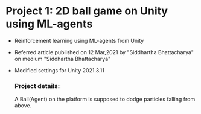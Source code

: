 # Project 1: 2D ball game on Unity using ML-agents
- Reinforcement learning using ML-agents from Unity
- Referred article published on 12 Mar,2021 by "Siddhartha Bhattacharya" on medium "Siddhartha Bhattacharya"
- Modified settings for Unity 2021.3.11

  ### Project details:
  A Ball(Agent) on the platform is supposed to dodge particles falling from above.  

